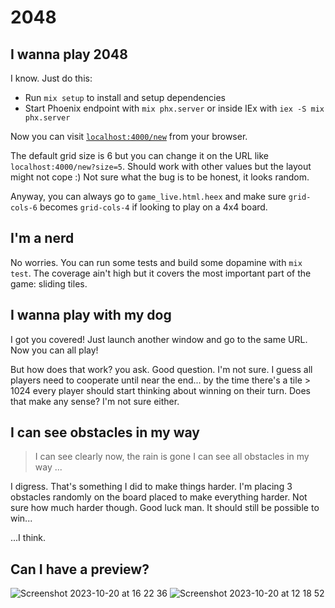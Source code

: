 # 2048

## I wanna play 2048

I know. Just do this:

  * Run `mix setup` to install and setup dependencies
  * Start Phoenix endpoint with `mix phx.server` or inside IEx with `iex -S mix phx.server`

Now you can visit [`localhost:4000/new`](http://localhost:4000/new) from your browser.

The default grid size is 6 but you can change it on the URL like `localhost:4000/new?size=5`. Should work with other values but the layout might not cope :) Not sure what the bug is to be honest, it looks random.

Anyway, you can always go to `game_live.html.heex` and make sure `grid-cols-6` becomes `grid-cols-4` if looking to play on a 4x4 board.

## I'm a nerd

No worries. You can run some tests and build some dopamine with `mix test`. The coverage ain't high but it covers the most important part of the game: sliding tiles.

## I wanna play with my dog

I got you covered! Just launch another window and go to the same URL. Now you can all play!

But how does that work? you ask. Good question. I'm not sure. I guess all players need to cooperate until near the end... by the time there's a tile > 1024 every player should start thinking about winning on their turn. Does that make any sense? I'm not sure either.

## I can see obstacles in my way

> I can see clearly now, the rain is gone
> I can see all obstacles in my way
> ...

I digress. That's something I did to make things harder. I'm placing 3 obstacles randomly on the board placed to make everything harder. Not sure how much harder though. Good luck man. It should still be possible to win...

...I think.

## Can I have a preview?

![Screenshot 2023-10-20 at 16 22 36](https://github.com/brecke/2048/assets/19879/d273dfbf-eb7e-4dd0-9acc-a08691c96f79)
![Screenshot 2023-10-20 at 12 18 52](https://github.com/brecke/2048/assets/19879/76ab0876-b061-489d-8ba8-b745a4310ccc)

